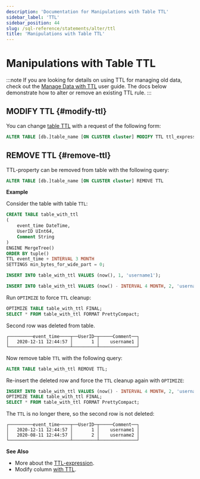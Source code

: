 ```yaml
---
description: 'Documentation for Manipulations with Table TTL'
sidebar_label: 'TTL'
sidebar_position: 44
slug: /sql-reference/statements/alter/ttl
title: 'Manipulations with Table TTL'
---
```


# Manipulations with Table TTL

:::note
If you are looking for details on using TTL for managing old data, check out the [Manage Data with TTL](/guides/developer/ttl.md) user guide. The docs below demonstrate how to alter or remove an existing TTL rule.
:::

## MODIFY TTL {#modify-ttl}

You can change [table TTL](../../../engines/table-engines/mergetree-family/mergetree.md#mergetree-table-ttl) with a request of the following form:

```sql
ALTER TABLE [db.]table_name [ON CLUSTER cluster] MODIFY TTL ttl_expression;
```

## REMOVE TTL {#remove-ttl}

TTL-property can be removed from table with the following query:

```sql
ALTER TABLE [db.]table_name [ON CLUSTER cluster] REMOVE TTL
```

**Example**

Consider the table with table `TTL`:

```sql
CREATE TABLE table_with_ttl
(
    event_time DateTime,
    UserID UInt64,
    Comment String
)
ENGINE MergeTree()
ORDER BY tuple()
TTL event_time + INTERVAL 3 MONTH
SETTINGS min_bytes_for_wide_part = 0;

INSERT INTO table_with_ttl VALUES (now(), 1, 'username1');

INSERT INTO table_with_ttl VALUES (now() - INTERVAL 4 MONTH, 2, 'username2');
```

Run `OPTIMIZE` to force `TTL` cleanup:

```sql
OPTIMIZE TABLE table_with_ttl FINAL;
SELECT * FROM table_with_ttl FORMAT PrettyCompact;
```

Second row was deleted from table.

```text
┌─────────event_time────┬──UserID─┬─────Comment──┐
│   2020-12-11 12:44:57 │       1 │    username1 │
└───────────────────────┴─────────┴──────────────┘
```

Now remove table `TTL` with the following query:

```sql
ALTER TABLE table_with_ttl REMOVE TTL;
```

Re-insert the deleted row and force the `TTL` cleanup again with `OPTIMIZE`:

```sql
INSERT INTO table_with_ttl VALUES (now() - INTERVAL 4 MONTH, 2, 'username2');
OPTIMIZE TABLE table_with_ttl FINAL;
SELECT * FROM table_with_ttl FORMAT PrettyCompact;
```

The `TTL` is no longer there, so the second row is not deleted:

```text
┌─────────event_time────┬──UserID─┬─────Comment──┐
│   2020-12-11 12:44:57 │       1 │    username1 │
│   2020-08-11 12:44:57 │       2 │    username2 │
└───────────────────────┴─────────┴──────────────┘
```

**See Also**

- More about the [TTL-expression](../../../sql-reference/statements/create/table.md#ttl-expression).
- Modify column [with TTL](/sql-reference/statements/alter/ttl).
